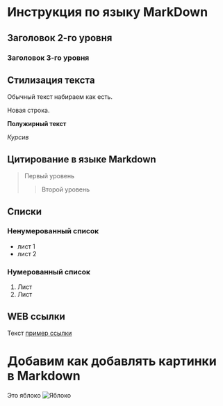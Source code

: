 # Инструкция по языку MarkDown

## Заголовок 2-го уровня 
### Заголовок 3-го уровня

## Стилизация текста

Обычный текст набираем как есть.

Новая строка.

**Полужирный текст**

*Курсив*

## Цитирование в языке Markdown
> Первый уровень 
>>Второй уровень 

## Списки
### Ненумерованный список
 * лист 1
 * лист 2

 ### Нумерованный список
 1. Лист
 2. Лист

 ## WEB ссылки 
 Текст [пример ссылки]("https://gb.ru/lessons/381844 "https://gb.ru/lessons/381844")

 # Добавим как добавлять картинки в Markdown

Это яблоко 
![Яблоко](apple.jpg)